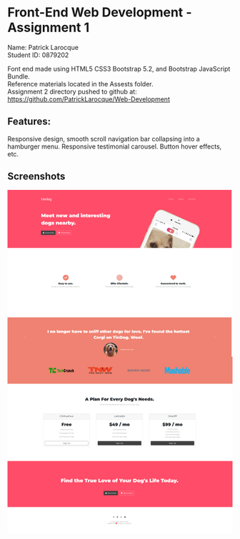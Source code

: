 # Front-End Web Development - Assignment 1

Name: Patrick Larocque   
Student ID: 0879202  

  
Font end made using HTML5 CSS3 Bootstrap 5.2, and Bootstrap JavaScript Bundle.  
Reference materials located in the Assests folder.  
Assignment 2 directory pushed to github at: <https://github.com/PatrickLarocque/Web-Development>

## Features:  
  
Responsive design, smooth scroll navigation bar collapsing into a hamburger menu. Responsive testimonial carousel. Button hover effects, etc.

## Screenshots

![ScreenShot](Assets/Screenshot.png)